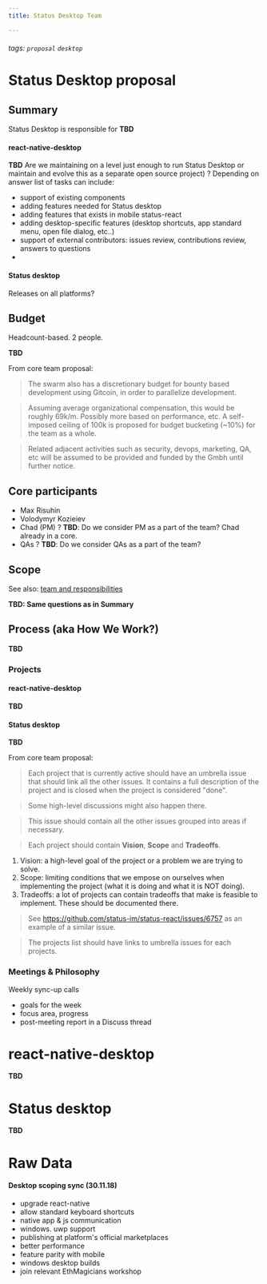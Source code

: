 ```yaml
---
title: Status Desktop Team

---
```

###### tags: `proposal` `desktop`

# Status Desktop proposal

## Summary

Status Desktop is responsible for **TBD**

#### react-native-desktop
**TBD**
Are we maintaining on a level just enough to run Status Desktop or maintain and evolve this as a separate open source project) ?
Depending on answer list of tasks can include:
- support of existing components
- adding features needed for Status desktop
- adding features that exists in mobile status-react
- adding desktop-specific features (desktop shortcuts, app standard menu, open file dialog, etc..)
- support of external contributors: issues review, contributions review, answers to questions
-

#### Status desktop
Releases on all platforms?


## Budget

Headcount-based. 2 people.

**TBD**

From core team proposal:
>The swarm also has a discretionary budget for bounty based development using Gitcoin, in order to parallelize development.

>Assuming average organizational compensation, this would be roughly 69k/m. Possibly more based on performance, etc.
A self-imposed ceiling of 100k is proposed for budget bucketing (~10%) for the team as a whole.

>Related adjacent activities such as security, devops, marketing, QA, etc will be assumed to be provided and funded by the Gmbh until further notice.


## Core participants

- Max Risuhin
- Volodymyr Kozieiev
- Chad (PM) ? **TBD**: Do we consider PM as a part of the team? Chad already in a core.
- QAs ? **TBD**: Do we consider QAs as a part of the team?

## Scope

See also: [team and responsibilities](https://notes.status.im/k0xVSu6nRvS5p0UAWV__BA?view)

**TBD: Same questions as in Summary**

## Process (aka How We Work?)

**TBD**

### Projects

#### react-native-desktop
**TBD**

#### Status desktop
**TBD**


From core team proposal:
>Each project that is currently active should have an umbrella issue that should
link all the other issues. It contains a full description of the project and is
closed when the project is considered "done".

>Some high-level discussions might also happen there.

>This issue should contain all the other issues grouped into areas if necessary.

>Each project should contain **Vision**, **Scope** and **Tradeoffs**.
1. Vision: a high-level goal of the project or a problem we are trying to solve.
2. Scope: limiting conditions that we empose on ourselves when implementing the project (what it is doing and what it is NOT doing).
3. Tradeoffs: a lot of projects can contain tradeoffs that make is feasible to implement. These should be documented there.

>See https://github.com/status-im/status-react/issues/6757 as an example of a similar issue.

>The projects list should have links to umbrella issues for each projects.

### Meetings & Philosophy

Weekly sync-up calls
- goals for the week
- focus area, progress
- post-meeting report in a Discuss thread


# react-native-desktop

**TBD**

# Status desktop

**TBD**


# Raw Data

#### Desktop scoping sync (30.11.18)
- upgrade react-native
- allow standard keyboard shortcuts
- native app & js communication
- windows. uwp support
- publishing at platform's official marketplaces
- better performance
- feature parity with mobile
- windows desktop builds
- join relevant EthMagicians workshop
